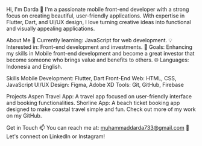 Hi, I'm Darda 👋
I'm a passionate mobile front-end developer with a strong focus on creating beautiful, user-friendly applications. With expertise in Flutter, Dart, and UI/UX design, I love turning creative ideas into functional and visually appealing applications.

About Me
🌱 Currently learning: JavaScript for web development.
💡 Interested in: Front-end development and investments.
🎯 Goals: Enhancing my skills in Mobile front-end development and become a great investor that become someone who brings value and benefits to others.
🌐 Languages: Indonesia and English.

Skills
Mobile Development: Flutter, Dart
Front-End Web: HTML, CSS, JavaScript
UI/UX Design: Figma, Adobe XD
Tools: Git, GitHub, Firebase

Projects
Aspen Travel App: A travel app focused on user-friendly interface and booking functionalities.
Shorline App: A beach ticket booking app designed to make coastal travel simple and fun.
Check out more of my work on my GitHub.

Get in Touch
📫 You can reach me at: muhammaddarda733@gmail.com
💬 Let's connect on LinkedIn or Instagram!
